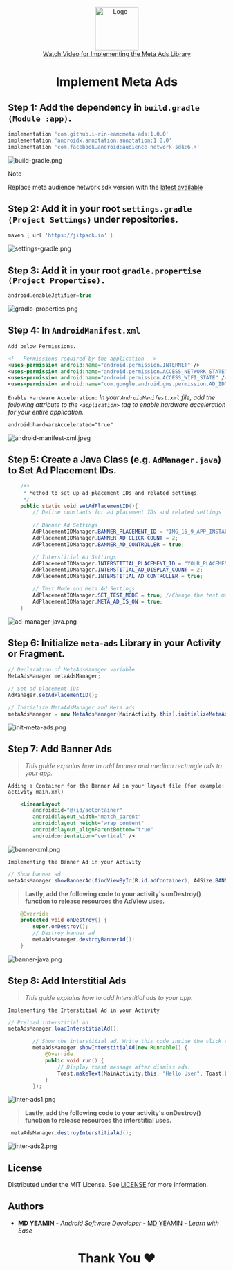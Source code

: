 <p align="center">
  <a href="https://github.com/i-rin-eam/meta-ads">
    <img src="https://raw.githubusercontent.com/i-rin-eam/meta-ads/main/app/src/main/res/drawable/meta-ads.png" alt="Logo" width="100" height="100">
  </a> 
  <br>
  <a href="video_url">Watch Video for Implementing the Meta Ads Library</a>
</p>

<h1 align='center'>Implement Meta Ads</h1>

## Step 1: Add the dependency in `build.gradle (Module :app)`.
```gradle
implementation 'com.github.i-rin-eam:meta-ads:1.0.0'
implementation 'androidx.annotation:annotation:1.0.0'
implementation 'com.facebook.android:audience-network-sdk:6.+'
```
<img src="https://raw.githubusercontent.com/i-rin-eam/meta-ads/main/app/src/main/res/drawable/build-gradle.png" alt="build-gradle.png">

> [!NOTE]
> Replace meta audience network sdk version with the <a href="https://developers.facebook.com/docs/audience-network/setting-up/platform-setup/android/add-sdk">latest available</a>

## Step 2: Add it in your root `settings.gradle (Project Settings)` under repositories.

```gradle
maven { url 'https://jitpack.io' }
```
<img src="https://raw.githubusercontent.com/i-rin-eam/meta-ads/main/app/src/main/res/drawable/settings-gradle.png" alt="settings-gradle.png">

## Step 3: Add it in your root `gradle.propertise (Project Propertise).`
```gradle
android.enableJetifier=true
```
<img src="https://raw.githubusercontent.com/i-rin-eam/meta-ads/main/app/src/main/res/drawable/gradle-properties.png" alt="gradle-properties.png">

## Step 4: In `AndroidManifest.xml` <br>

`Add below Permissions.`
```xml
<!-- Permissions required by the application -->
<uses-permission android:name="android.permission.INTERNET" />
<uses-permission android:name="android.permission.ACCESS_NETWORK_STATE" /> 
<uses-permission android:name="android.permission.ACCESS_WIFI_STATE" /> 
<uses-permission android:name="com.google.android.gms.permission.AD_ID" />
```

`Enable Hardware Acceleration:` *In your `AndroidManifest.xml` file, add the following attribute to the `<application>` tag to enable hardware acceleration for your entire application.*
```xml
android:hardwareAccelerated="true"
```
<img src="https://raw.githubusercontent.com/i-rin-eam/meta-ads/main/app/src/main/res/drawable/android-manifest-xml.jpeg" alt="android-manifest-xml.jpeg">

## Step 5: Create a Java Class (e.g. `AdManager.java`) to Set Ad Placement IDs.
```java
    /**
     * Method to set up ad placement IDs and related settings.
     */
    public static void setAdPlacementID(){
        // Define constants for ad placement IDs and related settings
        
        // Banner Ad Settings
        AdPlacementIDManager.BANNER_PLACEMENT_ID = "IMG_16_9_APP_INSTALL#YOUR_PLACEMENT_ID"; 
        AdPlacementIDManager.BANNER_AD_CLICK_COUNT = 2; 
        AdPlacementIDManager.BANNER_AD_CONTROLLER = true; 

        // Interstitial Ad Settings
        AdPlacementIDManager.INTERSTITIAL_PLACEMENT_ID = "YOUR_PLACEMENT_ID"; 
        AdPlacementIDManager.INTERSTITIAL_AD_DISPLAY_COUNT = 2; 
        AdPlacementIDManager.INTERSTITIAL_AD_CONTROLLER = true;

        // Test Mode and Meta Ad Settings
        AdPlacementIDManager.SET_TEST_MODE = true; //Change the test mode to false before releasing.
        AdPlacementIDManager.META_AD_IS_ON = true; 
    }
```
<img src="https://raw.githubusercontent.com/i-rin-eam/meta-ads/main/app/src/main/res/drawable/ad-manager-java.png" alt="ad-manager-java.png">

## Step 6: Initialize `meta-ads` Library in your Activity or Fragment.
```java
// Declaration of MetaAdsManager variable
MetaAdsManager metaAdsManager;  
```
```java   
// Set ad placement IDs
AdManager.setAdPlacementID();

// Initialize MetaAdsManager and Meta ads
metaAdsManager = new MetaAdsManager(MainActivity.this).initializeMetaAds();
```
<img src="https://raw.githubusercontent.com/i-rin-eam/meta-ads/main/app/src/main/res/drawable/init-meta-ads.png" alt="init-meta-ads.png">

## Step 7: Add Banner Ads <br>
> *This guide explains how to add banner and medium rectangle ads to your app.*

`Adding a Container for the Banner Ad in your layout file (for example: activity_main.xml)`
```xml
    <LinearLayout
        android:id="@+id/adContainer"
        android:layout_width="match_parent"
        android:layout_height="wrap_content"
        android:layout_alignParentBottom="true"
        android:orientation="vertical" />
```
<img src="https://raw.githubusercontent.com/i-rin-eam/meta-ads/main/app/src/main/res/drawable/banner-xml.png" alt="banner-xml.png">

`Implementing the Banner Ad in your Activity`
```java
// Show banner ad
metaAdsManager.showBannerAd(findViewById(R.id.adContainer), AdSize.BANNER_HEIGHT_50);
```
> **Lastly, add the following code to your activity's onDestroy() function to release resources the AdView uses.**

```java
    @Override
    protected void onDestroy() {
        super.onDestroy();
        // Destroy banner ad
        metaAdsManager.destroyBannerAd();
    }
```
<img src="https://raw.githubusercontent.com/i-rin-eam/meta-ads/main/app/src/main/res/drawable/banner-java.png" alt="banner-java.png">

## Step 8: Add Interstitial Ads <br>
> *This guide explains how to add Interstitial ads to your app.* <br>

`Implementing the Interstitial Ad in your Activity`
```java
// Preload interstitial ad
metaAdsManager.loadInterstitialAd();
```
```java
        // Show the interstitial ad. Write this code inside the click event.
        metaAdsManager.showInterstitialAd(new Runnable() {
            @Override
            public void run() {
                // Display toast message after dismiss ads.
                Toast.makeText(MainActivity.this, "Hello User", Toast.LENGTH_SHORT).show();
            }
        });
```
<img src="https://raw.githubusercontent.com/i-rin-eam/meta-ads/main/app/src/main/res/drawable/inter-ads1.png" alt="inter-ads1.png">

> **Lastly, add the following code to your activity's onDestroy() function to release resources the interstitial uses.**
```java
 metaAdsManager.destroyInterstitialAd();
```
<img src="https://raw.githubusercontent.com/i-rin-eam/meta-ads/main/app/src/main/res/drawable/inter-ads2.png" alt="inter-ads2.png">

## License

Distributed under the MIT License. See <a href="https://github.com/i-rin-eam/meta-ads/blob/main/LICENSE">LICENSE</a> for more information.

## Authors

* **MD YEAMIN** - *Android Software Developer* - <a href="https://github.com/i-rin-eam">MD YEAMIN</a> - *Learn with Ease*

<h1 align="center">Thank You ❤️</h1>

